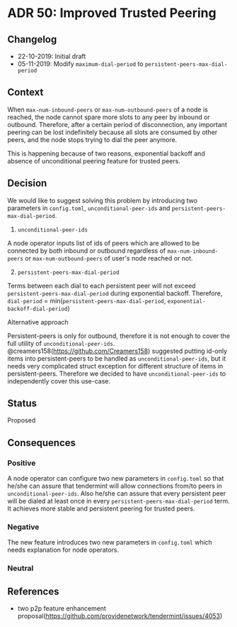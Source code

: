 # ADR 50: Improved Trusted Peering

## Changelog
* 22-10-2019: Initial draft
* 05-11-2019: Modify `maximum-dial-period` to `persistent-peers-max-dial-period`

## Context

When `max-num-inbound-peers` or `max-num-outbound-peers` of a node is reached, the node cannot spare more slots to any peer 
by inbound or outbound. Therefore, after a certain period of disconnection, any important peering can be lost indefinitely 
because all slots are consumed by other peers, and the node stops trying to dial the peer anymore.

This is happening because of two reasons, exponential backoff and absence of unconditional peering feature for trusted peers.


## Decision

We would like to suggest solving this problem by introducing two parameters in `config.toml`, `unconditional-peer-ids` and 
`persistent-peers-max-dial-period`. 

1) `unconditional-peer-ids`

A node operator inputs list of ids of peers which are allowed to be connected by both inbound or outbound regardless of 
`max-num-inbound-peers` or `max-num-outbound-peers` of user's node reached or not.

2) `persistent-peers-max-dial-period`

Terms between each dial to each persistent peer will not exceed `persistent-peers-max-dial-period` during exponential backoff. 
Therefore, `dial-period` = min(`persistent-peers-max-dial-period`, `exponential-backoff-dial-period`)

Alternative approach

Persistent-peers is only for outbound, therefore it is not enough to cover the full utility of `unconditional-peer-ids`. 
@creamers158(https://github.com/Creamers158) suggested putting id-only items into persistent-peers to be handled as 
`unconditional-peer-ids`, but it needs very complicated struct exception for different structure of items in persistent-peers.
Therefore we decided to have `unconditional-peer-ids` to independently cover this use-case.

## Status

Proposed

## Consequences

### Positive

A node operator can configure two new parameters in `config.toml` so that he/she can assure that tendermint will allow connections
from/to peers in `unconditional-peer-ids`. Also he/she can assure that every persistent peer will be dialed at least once in every 
`persistent-peers-max-dial-period` term. It achieves more stable and persistent peering for trusted peers.

### Negative

The new feature introduces two new parameters in `config.toml` which needs explanation for node operators.

### Neutral

## References

* two p2p feature enhancement proposal(https://github.com/providenetwork/tendermint/issues/4053)
